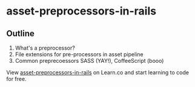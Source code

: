 # asset-preprocessors-in-rails

## Outline

1. What's a preprocessor?
2. File extensions for pre-processors in asset pipeline
3. Common preprecoessors SASS (YAY!), CoffeeScript (booo)

<p data-visibility='hidden'>View <a href='https://learn.co/lessons/asset-preprocessors-in-rails' title='asset-preprocessors-in-rails'>asset-preprocessors-in-rails</a> on Learn.co and start learning to code for free.</p>

